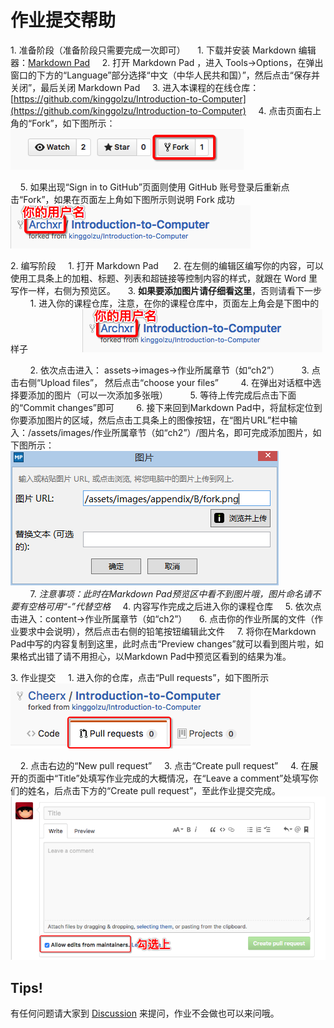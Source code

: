 # 作业提交帮助 #

1. 准备阶段（准备阶段只需要完成一次即可）
    1. 下载并安装 Markdown 编辑器：[Markdown Pad](http://www.markdownpad.com/download.html "Markdown Pad")
    2. 打开 Markdown Pad ，进入 Tools->Options，在弹出窗口的下方的“Language”部分选择“中文（中华人民共和国）”，然后点击“保存并关闭”，最后关闭 Markdown Pad
    3. 进入本课程的在线仓库：[https://github.com/kinggolzu/Introduction-to-Computer](https://github.com/kinggolzu/Introduction-to-Computer)
    4. 点击页面右上角的“Fork”，如下图所示：
    
        ![](/assets/images/appendix/B/fork.png)

    5. 如果出现“Sign in to GitHub”页面则使用 GitHub 账号登录后重新点击“Fork”，如果在页面左上角如下图所示则说明 Fork 成功
    
        ![](/assets/images/appendix/B/fork-success.png)

2. 编写阶段
    1. 打开 Markdown Pad 
    2. 在左侧的编辑区编写你的内容，可以使用工具条上的加粗、标题、列表和超链接等控制内容的样式，就跟在 Word 里写作一样，右侧为预览区。
    3. **如果要添加图片请仔细看这里**，否则请看下一步
        1. 进入你的课程仓库，注意，在你的课程仓库中，页面左上角会是下图中的样子
        
            ![](/assets/images/appendix/B/fork-success.png)

        2. 依次点击进入： assets->images->作业所属章节（如“ch2”）
        3. 点击右侧“Upload files”， 然后点击“choose your files”
        4. 在弹出对话框中选择要添加的图片（可以一次添加多张哦）
        5. 等待上传完成后点击下面的“Commit changes”即可
        6. 接下来回到Markdown Pad中，将鼠标定位到你要添加图片的区域，然后点击工具条上的图像按钮，在“图片URL”栏中输入：/assets/images/作业所属章节（如“ch2”）/图片名，即可完成添加图片，如下图所示：
            
            ![](/assets/images/appendix/B/image-url.png)
            
        7. *注意事项：此时在Markdown Pad预览区中看不到图片哦，图片命名请不要有空格可用“-”代替空格*
    4. 内容写作完成之后进入你的课程仓库
    5. 依次点击进入：content->作业所属章节（如“ch2”）
    6. 点击你的作业所属的文件（作业要求中会说明），然后点击右侧的铅笔按钮编辑此文件
    7. 将你在Markdown Pad中写的内容复制到这里，此时点击“Preview changes”就可以看到图片啦，如果格式出错了请不用担心，以Markdown Pad中预览区看到的结果为准。

3. 作业提交
    1. 进入你的仓库，点击“Pull requests”，如下图所示
        
        ![](/assets/images/appendix/B/pr.png)    

    2. 点击右边的“New pull request”
    3. 点击“Create pull request”
    4. 在展开的页面中“Title”处填写作业完成的大概情况，在“Leave a comment”处填写你们的姓名，后点击下方的“Create pull request”，至此作业提交完成。
    
        ![](/assets/images/appendix/B/create-pr.png)


## Tips! ##

有任何问题请大家到 [Discussion](https://www.gitbook.com/book/kinggolzu/introduction-to-computer/discussions) 来提问，作业不会做也可以来问哦。
